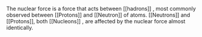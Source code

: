 The nuclear force is a force that acts between [[hadrons]] , most commonly observed between [[Protons]]  and [[Neutron]]  of atoms. [[Neutrons]] and [[Protons]], both [[Nucleons]] , are affected by the nuclear force almost identically.